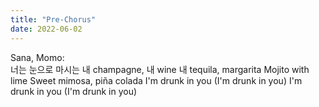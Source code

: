 ```yaml
---
title: "Pre-Chorus"
date: 2022-06-02
---
```

Sana, Momo: </br>
너는 눈으로 마시는 내 champagne, 내 wine
내 tequila, margarita
Mojito with lime
Sweet mimosa, piña colada
I'm drunk in you (I'm drunk in you)
I'm drunk in you (I'm drunk in you)
